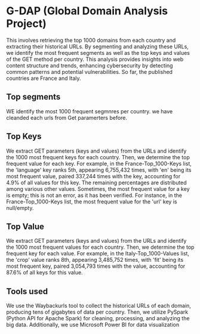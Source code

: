 # G-DAP (Global Domain Analysis Project)

This involves retrieving the top 1000 domains from each country and extracting their historical URLs. By segmenting and analyzing these URLs, we identify the most frequent segments as well as the top keys and values of the GET method per country. This analysis provides insights into web content structure and trends, enhancing cybersecurity by detecting common patterns and potential vulnerabilities. So far, the published countries are France and Italy.

## Top segments

WE identify the most 1000 frequent segmnres per country. we have cleanded each urls from Get paramerters before. 

## Top Keys

We extract GET parameters (keys and values) from the URLs and identify the 1000 most frequent keys for each country. Then, we determine the top frequent value for each key. For example, in the France-Top_1000-Keys list, the 'language' key ranks 5th, appearing 6,755,432 times, with 'en' being its most frequent value, paired 337,244 times with the key, accounting for 4.9% of all values for this key. The remaining percentages are distributed among various other values. Sometimes, the most frequent value for a key is empty; this is not an error, as it has been verified. For instance, in the France-Top_1000-Keys list, the most frequent value for the 'url' key is null/empty.


## Top Value

We extract GET parameters (keys and values) from the URLs and identify the 1000 most frequent values for each country. Then, we determine the top frequent key for each value. For example, in the Italy-Top_1000-Values list, the 'crop' value ranks 8th, appearing 3,485,752 times, with 'fit' being its most frequent key, paired 3,054,793 times with the value, accounting for 87.6% of all keys for this value.

## Tools used
We use the Waybackurls tool to collect the historical URLs of each domain, producing tens of gigabytes of data per country. Then, we utilize PySpark (Python API for Apache Spark) for cleaning, processing, and analyzing the big data. Additionally, we use Microsoft Power BI for data visualization